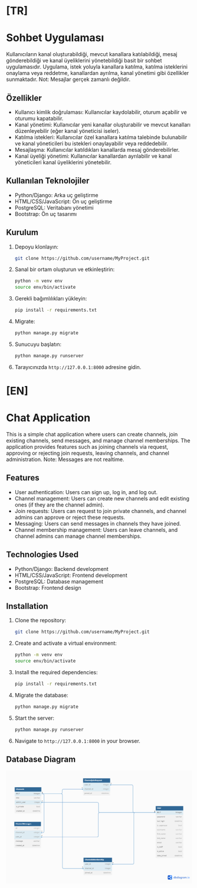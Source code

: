 # [TR]

# Sohbet Uygulaması

Kullanıcıların kanal oluşturabildiği, mevcut kanallara katılabildiği, mesaj gönderebildiği ve kanal üyeliklerini yönetebildiği basit bir sohbet uygulamasıdır. Uygulama, istek yoluyla kanallara katılma, katılma isteklerini onaylama veya reddetme, kanallardan ayrılma, kanal yönetimi gibi özellikler sunmaktadır.
Not: Mesajlar gerçek zamanlı değildir.

## Özellikler

- Kullanıcı kimlik doğrulaması: Kullanıcılar kaydolabilir, oturum açabilir ve oturumu kapatabilir.
- Kanal yönetimi: Kullanıcılar yeni kanallar oluşturabilir ve mevcut kanalları düzenleyebilir (eğer kanal yöneticisi iseler).
- Katılma istekleri: Kullanıcılar özel kanallara katılma talebinde bulunabilir ve kanal yöneticileri bu istekleri onaylayabilir veya reddedebilir.
- Mesajlaşma: Kullanıcılar katıldıkları kanallarda mesaj gönderebilirler.
- Kanal üyeliği yönetimi: Kullanıcılar kanallardan ayrılabilir ve kanal yöneticileri kanal üyeliklerini yönetebilir.

## Kullanılan Teknolojiler

- Python/Django: Arka uç geliştirme
- HTML/CSS/JavaScript: Ön uç geliştirme
- PostgreSQL: Veritabanı yönetimi
- Bootstrap: Ön uç tasarımı

## Kurulum

1. Depoyu klonlayın:

     ```bash
    git clone https://github.com/username/MyProject.git
    ```

2. Sanal bir ortam oluşturun ve etkinleştirin:

      ```bash
    python -m venv env
    source env/bin/activate
    ```

3. Gerekli bağımlılıkları yükleyin:

      ```bash
    pip install -r requirements.txt
    ```

4. Migrate:

      ```bash
    python manage.py migrate
    ```

5. Sunucuyu başlatın:

     ```bash
    python manage.py runserver
    ```

6. Tarayıcınızda `http://127.0.0.1:8000` adresine gidin.

# [EN]

# Chat Application

This is a simple chat application where users can create channels, join existing channels, send messages, and manage channel memberships. The application provides features such as joining channels via request, approving or rejecting join requests, leaving channels, and channel administration. 
Note: Messages are not realtime.

## Features

- User authentication: Users can sign up, log in, and log out.
- Channel management: Users can create new channels and edit existing ones (if they are the channel admin).
- Join requests: Users can request to join private channels, and channel admins can approve or reject these requests.
- Messaging: Users can send messages in channels they have joined.
- Channel membership management: Users can leave channels, and channel admins can manage channel memberships.

## Technologies Used

- Python/Django: Backend development
- HTML/CSS/JavaScript: Frontend development
- PostgreSQL: Database management
- Bootstrap: Frontend design

## Installation

1. Clone the repository:

    ```bash
    git clone https://github.com/username/MyProject.git
    ```

2. Create and activate a virtual environment:

    ```bash
    python -m venv env
    source env/bin/activate
    ```

3. Install the required dependencies:

    ```bash
    pip install -r requirements.txt
    ```

4. Migrate the database:

    ```bash
    python manage.py migrate
    ```

5. Start the server:

    ```bash
    python manage.py runserver
    ```

6. Navigate to `http://127.0.0.1:8000` in your browser.

## Database Diagram
![Database Diagram](screenshots/db_diagram.png)
